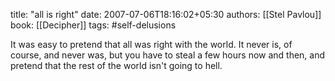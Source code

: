 
title: "all is right"
date: 2007-07-06T18:16:02+05:30
authors: [[Stel Pavlou]]
book: [[Decipher]]
tags: #self-delusions

It was easy to pretend that all was right with the world. It never is, of course, and never was, but you have to steal a few hours now and then, and pretend that the rest of the world isn't going to hell.